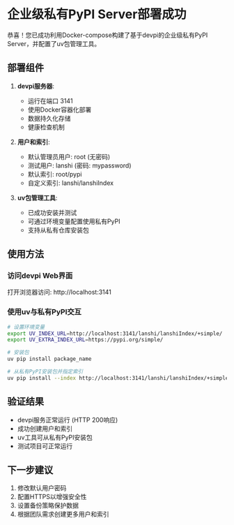 # 企业级私有PyPI Server部署成功

恭喜！您已成功利用Docker-compose构建了基于devpi的企业级私有PyPI Server，并配置了uv包管理工具。

## 部署组件

1. **devpi服务器**:
   - 运行在端口 3141
   - 使用Docker容器化部署
   - 数据持久化存储
   - 健康检查机制

2. **用户和索引**:
   - 默认管理员用户: root (无密码)
   - 测试用户: lanshi (密码: mypassword)
   - 默认索引: root/pypi
   - 自定义索引: lanshi/lanshiIndex

3. **uv包管理工具**:
   - 已成功安装并测试
   - 可通过环境变量配置使用私有PyPI
   - 支持从私有仓库安装包

## 使用方法

### 访问devpi Web界面
打开浏览器访问: http://localhost:3141

### 使用uv与私有PyPI交互
```bash
# 设置环境变量
export UV_INDEX_URL=http://localhost:3141/lanshi/lanshiIndex/+simple/
export UV_EXTRA_INDEX_URL=https://pypi.org/simple/

# 安装包
uv pip install package_name

# 从私有PyPI安装包并指定索引
uv pip install --index http://localhost:3141/lanshi/lanshiIndex/+simple/ package_name
```

## 验证结果

- devpi服务正常运行 (HTTP 200响应)
- 成功创建用户和索引
- uv工具可从私有PyPI安装包
- 测试项目可正常运行

## 下一步建议

1. 修改默认用户密码
2. 配置HTTPS以增强安全性
3. 设置备份策略保护数据
4. 根据团队需求创建更多用户和索引